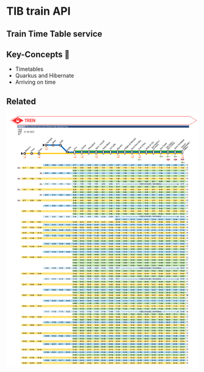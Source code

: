 # TIB train API

## Train Time Table service

## Key-Concepts :dart:

-   Timetables
-   Quarkus and Hibernate
-   Arriving on time

## Related

![Custom UML](timechart.png)
